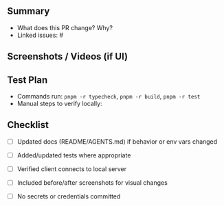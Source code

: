 ## Summary

- What does this PR change? Why?
- Linked issues: #

## Screenshots / Videos (if UI)

## Test Plan

- Commands run: `pnpm -r typecheck`, `pnpm -r build`, `pnpm -r test`
- Manual steps to verify locally:

## Checklist

- [ ] Updated docs (README/AGENTS.md) if behavior or env vars changed
- [ ] Added/updated tests where appropriate
- [ ] Verified client connects to local server
- [ ] Included before/after screenshots for visual changes
- [ ] No secrets or credentials committed

